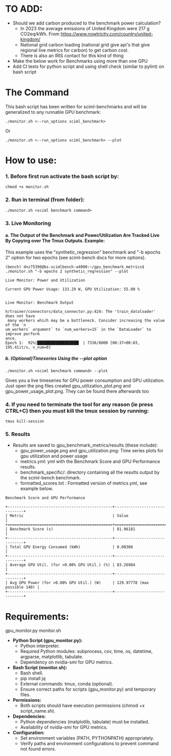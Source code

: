 # TO ADD:
- Should we add carbon produced to the benchmark power calculation?
	- In 2023 the average emissions of United Kingdom were 217 g CO2eq/kWh. From <https://www.nowtricity.com/country/united-kingdom/>
 	- National grid carbon loading (national grid give api's that give regional live metrics for carbon) to get carbon cost.
  	- There is also an IRIS contact for this kind of thing
- Make the below work for Benchmarks using more than one GPU
- Add CI tests for python script and using shell check (similar to pylint) on bash script 

The Command
===========
This bash script has been written for sciml-benchmarks and will be generalized to any runnable GPU benchmark:

```
./monitor.sh <--run_options sciml_benchmark>
```

Or 

```
./monitor.sh <--run_options sciml_benchmark> --plot
```

# How to use:
### 1. Before first run activate the bash script by:

```
chmod +x monitor.sh
```

### 2. Run in terminal (from folder):

```
./monitor.sh <sciml benchmark command> 
```

### 3.  Live Monitoring

####		a. The Output of the Benchmark and Power/Utilization Are Tracked Live By Copying over The Tmux Outputs. Example:

This example uses the "synthetic_regression" benchmark and "-b epochs 2" option for two epochs (see sciml-bench docs for more options).
```
(bench) dnz75396@bs-scimlbench-a4000:~/gpu_benchmark_metrics$ ./monitor.sh "-b epochs 2 synthetic_regression" --plot

Live Monitor: Power and Utilization

Current GPU Power Usage: 133.29 W, GPU Utilization: 55.00 %


Live Monitor: Benchmark Output

h/trainer/connectors/data_connector.py:424: The 'train_dataloader' does not have
 many workers which may be a bottleneck. Consider increasing the value of the `n
um_workers` argument` to `num_workers=15` in the `DataLoader` to improve perform
ance.
Epoch 1:  92%|██████████████████▎ | 7336/8000 [00:37<00:03, 195.41it/s, v_num=0]
```   

#####		b. (Optional)Timeseries Using the --plot option
  
```
./monitor.sh <sciml benchmark command> --plot
```

Gives you a live timeseries for GPU power consumption and GPU utilization. Just open the png files created gpu_utilization_plot.png and gpu_power_usage_plot.png. They can be found there afterwards too

### 4. If you need to terminate the tool for any reason (ie press CTRL+C) then you must kill the tmux session by running:

```
tmux kill-session
```
### 5. Results 

* Results are saved to gpu_benchmark_metrics/results (these include):
	* gpu_power_usage.png and gpu_utilization.png: Time series plots for gpu utilization and power usage
  	* metrics.yml: yml with the Benchmark Score and GPU Performance results.
  	* benchmark_specific/: directory containing all the results output by the sciml-bench benchmark. 
 	* formatted_scores.txt : Formatted version of metrics.yml, see example below.
```
Benchmark Score and GPU Performance

+----------------------------------------------+------------------------------+
| Metric                                       | Value                        |
+==============================================+==============================+
| Benchmark Score (s)                          | 81.96181                     |
+----------------------------------------------+------------------------------+
| Total GPU Energy Consumed (kWh)              | 0.00308                      |
+----------------------------------------------+------------------------------+
| Average GPU Util. (for >0.00% GPU Util.) (%) | 83.26984                     |
+----------------------------------------------+------------------------------+
| Avg GPU Power (for >0.00% GPU Util.) (W)     | 129.97778 (max possible 140) |
+----------------------------------------------+------------------------------+
```

# Requirements:
gpu_monitor.py 
monitor.sh


* **Python Script (gpu_monitor.py):**
	* Python interpreter.
	* Required Python modules: subprocess, csv, time, os, datetime, argparse, matplotlib, tabulate.
	* Dependency on nvidia-smi for GPU metrics.
* **Bash Script (monitor.sh):**
	* Bash shell.
 	* pip install jq
	* External commands: tmux, conda (optional).
	* Ensure correct paths for scripts (gpu_monitor.py) and temporary files.
* **Permissions:**
	* Both scripts should have execution permissions (chmod +x script_name.sh).
* **Dependencies:**
	* Python dependencies (matplotlib, tabulate) must be installed.
	* Availability of nvidia-smi for GPU metrics.
* **Configuration:**
	* Set environment variables (PATH, PYTHONPATH) appropriately.
	* Verify paths and environment configurations to prevent command not found errors.

